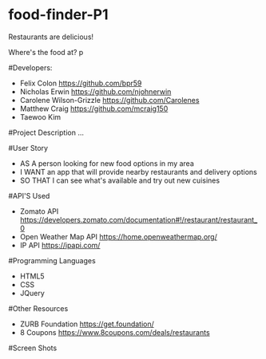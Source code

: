 # food-finder-P1

Restaurants are delicious!

Where's the food at?
p

#Developers:
 - Felix Colon https://github.com/bpr59
 - Nicholas Erwin https://github.com/njohnerwin
 - Carolene Wilson-Grizzle https://github.com/Carolenes 
 - Matthew Craig https://github.com/mcraig150
 - Taewoo Kim

#Project Description 
...
<!-- - Gets list of nearby restaurants
- Allows user to input distance radius
- Allow user to select to show all options or only delivery / pick-up
- Presents restaurants in list format 
- Allow user to sort in order of popularity or price

-- Location (City + State + Street Address)
-- Name
-- URL (and menu URL)
-- Phone Number
-- Images
-- Price range
-- User rating -->

#User Story 
 - AS A person looking for new food options in my area
 - I WANT an app that will provide nearby restaurants and delivery options
 - SO THAT I can see what's available and try out new cuisines

#API'S Used
 - Zomato API https://developers.zomato.com/documentation#!/restaurant/restaurant_0
 - Open Weather Map API https://home.openweathermap.org/
 - IP API https://ipapi.com/

#Programming Languages
 - HTML5 
 - CSS
 - JQuery

#Other Resources
 - ZURB Foundation https://get.foundation/
 - 8 Coupons https://www.8coupons.com/deals/restaurants

#Screen Shots


  
